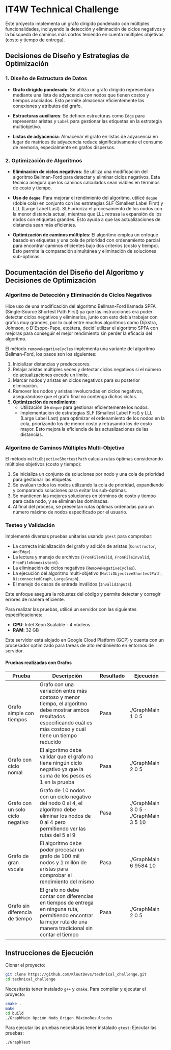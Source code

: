 # IT4W Technical Challenge

Este proyecto implementa un grafo dirigido ponderado con múltiples funcionalidades, incluyendo la detección y eliminación de ciclos negativos y la búsqueda de caminos más cortos teniendo en cuenta múltiples objetivos (costo y tiempo de entrega).

## Decisiones de Diseño y Estrategias de Optimización

### 1. Diseño de Estructura de Datos
- **Grafo dirigido ponderado**: Se utiliza un grafo dirigido representado mediante una lista de adyacencia con nodos que tienen costos y tiempos asociados. Esto permite almacenar eficientemente las conexiones y atributos del grafo.
  
- **Estructuras auxiliares**: Se definen estructuras como `Edge` para representar aristas y `Label` para gestionar las etiquetas en la estrategia multiobjetivo.

- **Listas de adyacencia**: Almacenar el grafo en listas de adyacencia en lugar de matrices de adyacencia reduce significativamente el consumo de memoria, especialmente en grafos dispersos.

### 2. Optimización de Algoritmos
- **Eliminación de ciclos negativos**: Se utiliza una modificación del algoritmo Bellman-Ford para detectar y eliminar ciclos negativos. Esta técnica asegura que los caminos calculados sean viables en términos de costo y tiempo.

- **Uso de `deque`**: Para mejorar el rendimiento del algoritmo, utilicé `deque` (doble cola) en conjunto con las estrategias SLF (Smallest Label First) y LLL (Large Label Last). SLF prioriza el procesamiento de los nodos con la menor distancia actual, mientras que LLL retrasa la expansión de los nodos con etiquetas grandes. Esto ayuda a que las actualizaciones de distancia sean más eficientes.

- **Optimización de caminos múltiples**: El algoritmo emplea un enfoque basado en etiquetas y una cola de prioridad con ordenamiento parcial para encontrar caminos eficientes bajo dos criterios (costo y tiempo). Esto permite la comparación simultánea y eliminación de soluciones sub-óptimas.


## Documentación del Diseño del Algoritmo y Decisiones de Optimización

### Algoritmo de Detección y Eliminación de Ciclos Negativos
Hice uso de una modificación del algoritmo Bellman-Ford llamada SPFA (Single-Source Shortest Path First) ya que las instrucciones era poder detectar ciclos negativos y eliminarlos, junto con esto debía trabajar con grafos muy grandes, por lo cual entre muchos algoritmos como Dijkstra, Johnson, o D'Esopo-Pape, etcétera, decidí utilizar el algoritmo SPFA con mejoras para conseguir el mejor rendimiento sin perder la eficacia del algoritmo.

El método `removeNegativeCycles` implementa una variante del algoritmo Bellman-Ford, los pasos son los siguientes:
1. Inicializar distancias y predecesores.
2. Relajar aristas múltiples veces y detectar ciclos negativos si el número de actualizaciones excede un límite.
3. Marcar nodos y aristas en ciclos negativos para su posterior eliminación.
4. Remover los nodos y aristas involucradas en ciclos negativos, asegurándose que el grafo final no contenga dichos ciclos.
5. **Optimización de rendimiento**:
    - Utilización de `deque` para gestionar eficientemente los nodos.
    - Implementación de estrategias SLF (Smallest Label First) y LLL (Large Label Last) para optimizar el ordenamiento de los nodos en la cola, priorizando los de menor costo y retrasando los de costo mayor. Esto mejora la eficiencia de las actualizaciones de las distancias.

### Algoritmo de Caminos Múltiples Multi-Objetivo
El método `multiObjectiveShortestPath` calcula rutas óptimas considerando múltiples objetivos (costo y tiempo):
1. Se inicializa un conjunto de soluciones por nodo y una cola de prioridad para gestionar las etiquetas.
2. Se evalúan todos los nodos utilizando la cola de prioridad, expandiendo y comparando soluciones para evitar las sub-óptimas.
3. Se mantienen las mejores soluciones en términos de costo y tiempo para cada nodo, y se eliminan las dominadas.
4. Al final del proceso, se presentan rutas óptimas ordenadas para un número máximo de nodos especificado por el usuario.

### Testeo y Validación
Implementé diversas pruebas unitarias usando `gtest` para comprobar:
- La correcta inicialización del grafo y adición de aristas (`Constructor`, `AddEdge`).
- La lectura y manejo de archivos (`FromFileValid`, `FromFileInvalid`, `FromFileNonexistent`).
- La eliminación de ciclos negativos (`RemoveNegativeCycles`).
- La ejecución del algoritmo multi-objetivo (`MultiObjectiveShortestPath`, `DisconnectedGraph`, `LargeGraph`).
- El manejo de casos de entrada inválidos (`InvalidInputs`).

Este enfoque asegura la robustez del código y permite detectar y corregir errores de manera eficiente.

Para realizar las pruebas, utilicé un servidor con las siguientes especificaciones:

- **CPU**: Intel Xeon Scalable - 4 núcleos
- **RAM**: 32 GB

Este servidor está alojado en Google Cloud Platform (GCP) y cuenta con un procesador optimizado para tareas de alto rendimiento en entornos de servidor.

#### Pruebas realizadas con Grafos

|  Prueba | Descripción  | Resultado  | Ejecución |
| ------------ | ------------ | ------------ | ---------- |
| Grafo simple con tiempos| Grafo con una variación entre más costoso y menor tiempo, el algoritmo debe mostrar ambos resultados especificando cuál es más costoso y cuál tiene un tiempo reducido  | Pasa  | ./GraphMain 1 0 5 |
| Grafo con ciclo nomal | El algoritmo debe validar que el grafo no tiene ningún ciclo negativo ya que la suma de los pesos es 1 en la prueba  | Pasa  | ./GraphMain 2 0 5 |
| Grafo con un solo ciclo negativo  | Grafo de 10 nodos con un ciclo negativo del nodo 0 al 4, el algoritmo debe eliminar los nodos de 0 al 4 pero permitiendo ver las rutas del 5 al 9  | Pasa  | ./GraphMain 3 0 5   - ./GraphMain 3 5 10
| Grafo de gran escala | El algoritmo debe poder procesar un grafo de 100 mil nodos y 1 millón de aristas para comprobar el rendimiento del mismo  | Pasa  | ./GraphMain 6 9584 10
| Grafo sin diferencia de tiempo | El grafo no debe contar con diferencias en tiempos de entrega en ninguna ruta, permitiendo encontrar la mejor ruta de una manera tradicional sin contar el tiempo  | Pasa  | ./GraphMain 2 0 5

## Instrucciones de Ejecución

Clonar el proyecto:

```sh
git clone https://github.com/KloutDevs/technical_challenge.git
cd technical_challenge
```

Necesitarás tener instalado `g++` y `cmake`.
Para compilar y ejecutar el proyecto:

```sh
cmake .
make
cd build
./GraphMain Opción Nodo_Origen MáximoResultados
```

Para ejecutar las pruebas necesitarás tener instalado `gtest`:
Ejecutar las pruebas:

```sh
./GraphTest
```
